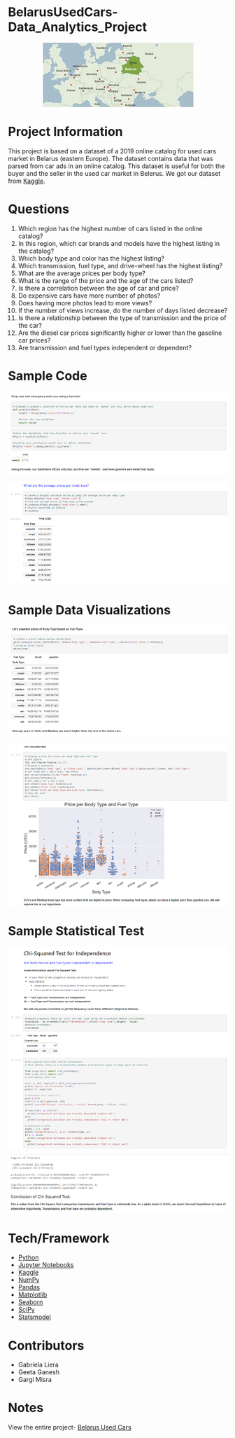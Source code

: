 # BelarusUsedCars-Data_Analytics_Project

<p align="center">
  <img align="center" src="https://github.com/gabrielaliera/BelarusUsedCars-Data_Analytics_Project/blob/e394cc2da67cdbb1113c278a07541b56cfe22abb/pictures/belarus%20map2.jfif">
</p>

# Project Information
This project is based on a dataset of a 2019 online catalog for used cars market in Belarus (eastern Europe). The dataset contains data that was parsed from car ads in an online catalog. This dataset is useful for both the buyer and the seller in the used car market in Belerus. We got our dataset from <a href="https://www.kaggle.com/lepchenkov/usedcarscatalog">Kaggle</a>. 

# Questions
1. Which region has the highest number of cars listed in the online catalog?
2. In this region, which car brands and models have the highest listing in the catalog?
3. Which body type and color has the highest listing?
4. Which transmission, fuel type, and drive-wheel has the highest listing?
5. What are the average prices per body type?
6. What is the range of the price and the age of the cars listed?
7. Is there a correlation between the age of car and price?
8. Do expensive cars have more number of photos?
9. Does having more photos lead to more views?
10. If the number of views increase, do the number of days listed decrease?
11. Is there a relationship between the type of transmission and the price of the car?
12. Are the diesel car prices significantly higher or lower than the gasoline car prices?
13. Are transmission and fuel types independent or dependent?
  
# Sample Code
<p align="center">
  <img align="center" src="https://github.com/gabrielaliera/BelarusUsedCars-Data_Analytics_Project/blob/main/pictures/samplecode_function.PNG">
</p>
<p align="center">
  <img align="center" src="https://github.com/gabrielaliera/BelarusUsedCars-Data_Analytics_Project/blob/main/pictures/samplecode_pivot2.PNG">
</p>


# Sample Data Visualizations
<p align="center">
  <img align="center" src="https://github.com/gabrielaliera/BelarusUsedCars-Data_Analytics_Project/blob/main/pictures/samplecode.PNG">
</p>
<p align="center">
  <img align="center" src="https://github.com/gabrielaliera/BelarusUsedCars-Data_Analytics_Project/blob/main/pictures/samplecode_visualization.PNG">
</p>

# Sample Statistical Test
<p align="center">
  <img align="center" src="https://github.com/gabrielaliera/BelarusUsedCars-Data_Analytics_Project/blob/main/pictures/chi-square-test2.PNG">
</p>
<p align="center">
  <img align="center" src="https://github.com/gabrielaliera/BelarusUsedCars-Data_Analytics_Project/blob/main/pictures/chi-square-results.PNG">
</p>


# Tech/Framework
<ul>
  <li><a href="https://www.python.org/">Python</a></li>
  <li><a href="https://jupyter.org/">Jupyter Notebooks</a></li>
  <li><a href="https://www.kaggle.com/">Kaggle</a></li>
  <li><a href="https://numpy.org/">NumPy</a></li>
  <li><a href="https://pandas.pydata.org/">Pandas</a></li>
  <li><a href="https://matplotlib.org/">Matplotlib</a></li>
  <li><a href="https://seaborn.pydata.org/">Seaborn</a></li>
  <li><a href="https://scipy.org/">SciPy</a></li>
  <li><a href="https://www.statsmodels.org/stable/index.html">Statsmodel</a></li>
  
</ul>

# Contributors
  <ul>
  <li>Gabriela Liera</li>
  <li>Geeta Ganesh</li>
  <li>Gargi Misra</li>
  </ul>

# Notes
View the entire project- <a href="https://github.com/gabrielaliera/BelarusUsedCars-Data_Analytics_Project/blob/main/CISD41_Project_3Gs_Belarus_Used_Cars.ipynb">Belarus Used Cars</a> 
